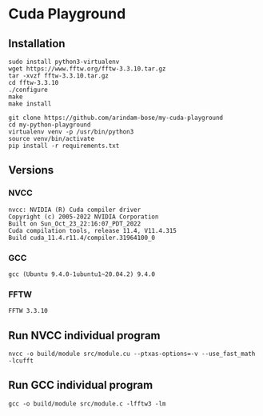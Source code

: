 # Cuda Playground

## Installation
```
sudo install python3-virtualenv
wget https://www.fftw.org/fftw-3.3.10.tar.gz
tar -xvzf fftw-3.3.10.tar.gz
cd fftw-3.3.10
./configure
make
make install

git clone https://github.com/arindam-bose/my-cuda-playground
cd my-python-playground
virtualenv venv -p /usr/bin/python3
source venv/bin/activate
pip install -r requirements.txt
```
## Versions
### NVCC
```
nvcc: NVIDIA (R) Cuda compiler driver
Copyright (c) 2005-2022 NVIDIA Corporation
Built on Sun_Oct_23_22:16:07_PDT_2022
Cuda compilation tools, release 11.4, V11.4.315
Build cuda_11.4.r11.4/compiler.31964100_0
```

### GCC
```gcc (Ubuntu 9.4.0-1ubuntu1~20.04.2) 9.4.0```

### FFTW
```FFTW 3.3.10```

## Run NVCC individual program
```nvcc -o build/module src/module.cu --ptxas-options=-v --use_fast_math -lcufft```

## Run GCC individual program
```gcc -o build/module src/module.c -lfftw3 -lm```
